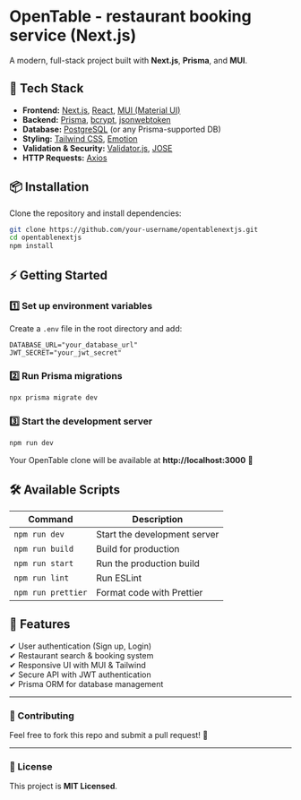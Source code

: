 # OpenTable - restaurant booking service (Next.js)

A modern, full-stack project built with **Next.js**, **Prisma**, and **MUI**.

## 🚀 Tech Stack

- **Frontend:** [Next.js](https://nextjs.org/), [React](https://react.dev/), [MUI (Material UI)](https://mui.com/)
- **Backend:** [Prisma](https://www.prisma.io/), [bcrypt](https://www.npmjs.com/package/bcrypt), [jsonwebtoken](https://www.npmjs.com/package/jsonwebtoken)
- **Database:** [PostgreSQL](https://www.postgresql.org/) (or any Prisma-supported DB)
- **Styling:** [Tailwind CSS](https://tailwindcss.com/), [Emotion](https://emotion.sh/)
- **Validation & Security:** [Validator.js](https://github.com/validatorjs/validator.js), [JOSE](https://github.com/panva/jose)
- **HTTP Requests:** [Axios](https://axios-http.com/)

## 📦 Installation

Clone the repository and install dependencies:

```sh
git clone https://github.com/your-username/opentablenextjs.git
cd opentablenextjs
npm install
```

## ⚡ Getting Started

### 1️⃣ Set up environment variables
Create a `.env` file in the root directory and add:

```env
DATABASE_URL="your_database_url"
JWT_SECRET="your_jwt_secret"
```

### 2️⃣ Run Prisma migrations

```sh
npx prisma migrate dev
```

### 3️⃣ Start the development server

```sh
npm run dev
```

Your OpenTable clone will be available at **http://localhost:3000** 🚀

## 🛠 Available Scripts

| Command          | Description                        |
|-----------------|--------------------------------|
| `npm run dev`   | Start the development server  |
| `npm run build` | Build for production         |
| `npm run start` | Run the production build     |
| `npm run lint`  | Run ESLint                   |
| `npm run prettier` | Format code with Prettier |

## 📌 Features

✔ User authentication (Sign up, Login)  
✔ Restaurant search & booking system  
✔ Responsive UI with MUI & Tailwind  
✔ Secure API with JWT authentication  
✔ Prisma ORM for database management  

---

### 🤝 Contributing

Feel free to fork this repo and submit a pull request! 🚀

---

### 📜 License

This project is **MIT Licensed**.  

